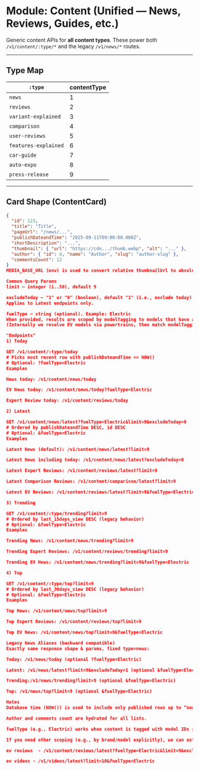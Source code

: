 # Module: Content (Unified — News, Reviews, Guides, etc.)

Generic content APIs for **all content types**. These power both `/v1/content/:type/*` and the legacy `/v1/news/*` routes.

---

## Type Map

| `:type`               | contentType |
|-----------------------|-------------|
| `news`                | 1 |
| `reviews`             | 2 |
| `variant-explained`   | 3 |
| `comparison`          | 4 |
| `user-reviews`        | 5 |
| `features-explained`  | 6 |
| `car-guide`           | 7 |
| `auto-expo`           | 8 |
| `press-release`       | 9 |

---

## Card Shape (ContentCard)

```json
{
  "id": 123,
  "title": "Title",
  "pageUrl": "/news/...",
  "publishDateandTime": "2025-09-11T09:00:00.000Z",
  "shortDescription": "...",
  "thumbnail": { "url": "https://cdn.../thumb.webp", "alt": "..." },
  "author": { "id": 4, "name": "Author", "slug": "author-slug" },
  "commentsCount": 12
}
MEDIA_BASE_URL (env) is used to convert relative thumbnailUrl to absolute.

Common Query Params
limit — integer (1..50), default 9

excludeToday — "1" or "0" (boolean), default "1" (i.e., exclude today)
Applies to Latest endpoints only.

fuelType — string (optional). Example: Electric
When provided, results are scoped by modelTagging to models that have at least one powertrain with the given fuel type (e.g., Electric).
(Internally we resolve EV models via powertrains, then match modelTagging in content.)

"Endpoints"
1) Today

GET /v1/content/:type/today
# Picks most recent row with publishDateandTime <= NOW()
# Optional: ?fuelType=Electric
Examples

News today: /v1/content/news/today

EV News today: /v1/content/news/today?fuelType=Electric

Expert Review today: /v1/content/reviews/today

2) Latest

GET /v1/content/news/latest?fuelType=Electric&limit=9&excludeToday=0
# Ordered by publishDateandTime DESC, id DESC
# Optional: &fuelType=Electric
Examples

Latest News (default): /v1/content/news/latest?limit=9

Latest News including today: /v1/content/news/latest?excludeToday=0

Latest Expert Reviews: /v1/content/reviews/latest?limit=9

Latest Comparison Reviews: /v1/content/comparison/latest?limit=9

Latest EV Reviews: /v1/content/reviews/latest?limit=9&fuelType=Electric

3) Trending

GET /v1/content/:type/trending?limit=9
# Ordered by last_15days_view DESC (legacy behavior)
# Optional: &fuelType=Electric
Examples

Trending News: /v1/content/news/trending?limit=9

Trending Expert Reviews: /v1/content/reviews/trending?limit=9

Trending EV News: /v1/content/news/trending?limit=9&fuelType=Electric

4) Top

GET /v1/content/:type/top?limit=9
# Ordered by last_30days_view DESC (legacy behavior)
# Optional: &fuelType=Electric
Examples

Top News: /v1/content/news/top?limit=9

Top Expert Reviews: /v1/content/reviews/top?limit=9

Top EV News: /v1/content/news/top?limit=9&fuelType=Electric

Legacy News Aliases (backward compatible)
Exactly same response shape & params, fixed type=news:

Today: /v1/news/today (optional ?fuelType=Electric)

Latest: /v1/news/latest?limit=9&excludeToday=1 (optional &fuelType=Electric)

Trending:/v1/news/trending?limit=9 (optional &fuelType=Electric)

Top: /v1/news/top?limit=9 (optional &fuelType=Electric)

Notes
Database time (NOW()) is used to include only published rows up to “now” for Today/Latest.

Author and comments count are hydrated for all lists.

fuelType (e.g., Electric) works when content is tagged with model IDs in modelTagging. We resolve models with the given fuel type via powertrains and filter content accordingly.

If you need other scoping (e.g., by brand/model explicitly), we can extend the API with brandId/modelId params later.

ev reviews  - /v1/content/reviews/latest?fuelType=Electric&limit=9&excludeToday=0

ev videos - /v1/videos/latest?limit=10&fuelType=Electric

